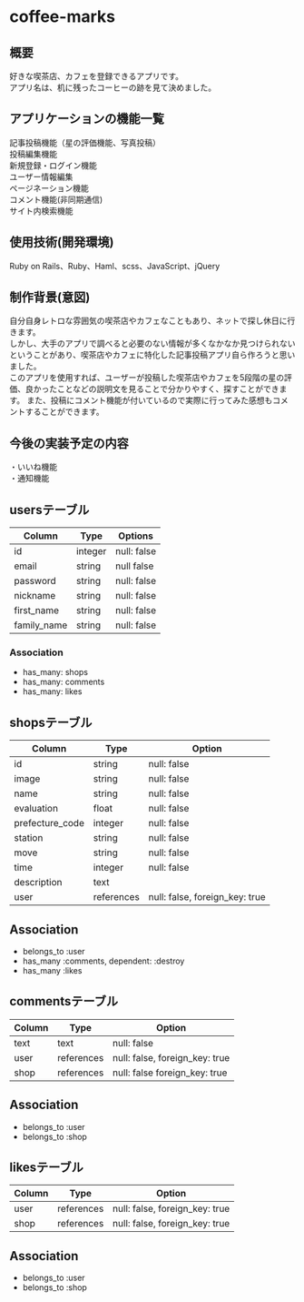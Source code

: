 # coffee-marks
## 概要
好きな喫茶店、カフェを登録できるアプリです。  
アプリ名は、机に残ったコーヒーの跡を見て決めました。

## アプリケーションの機能一覧
記事投稿機能（星の評価機能、写真投稿）  
投稿編集機能  
新規登録・ログイン機能  
ユーザー情報編集  
ページネーション機能  
コメント機能(非同期通信)  
サイト内検索機能

## 使用技術(開発環境)
Ruby on Rails、Ruby、Haml、scss、JavaScript、jQuery

## 制作背景(意図)
自分自身レトロな雰囲気の喫茶店やカフェなこともあり、ネットで探し休日に行きます。  
しかし、大手のアプリで調べると必要のない情報が多くなかなか見つけられないということがあり、喫茶店やカフェに特化した記事投稿アプリ自ら作ろうと思いました。  
このアプリを使用すれば、ユーザーが投稿した喫茶店やカフェを5段階の星の評価、良かったことなどの説明文を見ることで分かりやすく、探すことができます。
また、投稿にコメント機能が付いているので実際に行ってみた感想もコメントすることができます。

## 今後の実装予定の内容  
・いいね機能  
・通知機能  


## usersテーブル
|Column|Type|Options|
|------|----|-------|
|id|integer|null: false|
|email|string|null false|
|password|string|null: false|
|nickname|string|null: false|
|first_name|string|null: false|
|family_name|string|null: false|

### Association
- has_many: shops
- has_many: comments
- has_many: likes

## shopsテーブル
|Column|Type|Option|
|------|----|------|
|id|string|null: false|
|image|string|null: false|
|name|string|null: false|
|evaluation|float|null: false|
|prefecture_code|integer|null: false|
|station|string|null: false|
|move|string|null: false|
|time|integer|null: false|
|description|text|
|user|references|null: false, foreign_key: true|

## Association
- belongs_to :user
- has_many :comments, dependent: :destroy
- has_many :likes

## commentsテーブル
|Column|Type|Option|
|------|----|------|
|text|text|null: false|
|user|references|null: false, foreign_key: true|
|shop|references|null: false foreign_key: true|

## Association
- belongs_to :user
- belongs_to :shop

## likesテーブル
|Column|Type|Option|
|------|----|------|
|user|references|null: false, foreign_key: true|
|shop|references|null: false, foreign_key: true|

## Association
- belongs_to :user
- belongs_to :shop